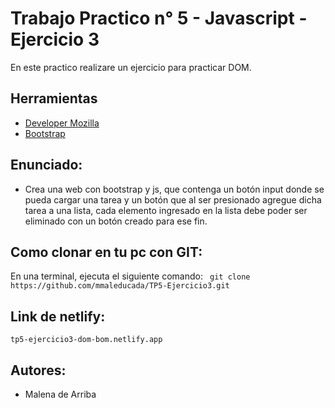 # Trabajo Practico n° 5 - Javascript - Ejercicio 3

En este practico realizare un ejercicio para practicar DOM.

## Herramientas
- [Developer Mozilla](https://developer.mozilla.org/es/)
- [Bootstrap](https://getbootstrap.com/)

## Enunciado:

- Crea una web con bootstrap y js, que contenga un botón input donde se pueda cargar una tarea y un botón que al ser presionado agregue dicha tarea a una lista, cada elemento ingresado en la lista debe poder ser eliminado con un botón creado para ese fin. 


## Como clonar en tu pc con GIT:

En una terminal, ejecuta el siguiente comando:
``` git clone https://github.com/mmaleducada/TP5-Ejercicio3.git```

## Link de netlify: 

``` tp5-ejercicio3-dom-bom.netlify.app ``` 

## Autores:
- Malena de Arriba